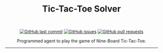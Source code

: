 <h1 align="center">
  Tic-Tac-Toe Solver
</h1>
<br>
<p align="center">
  <a href="https://github.com/hello-andrew-yan/relink/commits/master">
    <img alt="GitHub last commit" src="https://img.shields.io/github/last-commit/hello-andrew-yan/relink?style=flat-square""></a>
  <a href="https://github.com/hello-andrew-yan/relink/issues">
    <img alt="GitHub issues" src="https://img.shields.io/github/issues-raw/hello-andrew-yan/relink?style=flat-square""></a>
  <a href="https://github.com/hello-andrew-yan/relink/pulls">
    <img alt="GitHub pull requests" src="https://img.shields.io/github/issues-pr-raw/hello-andrew-yan/relink?style=flat-square""></a>
</p>
<p align="center">
  Programmed agent to play the game of Nine-Board Tic-Tac-Toe.
</p>

---
